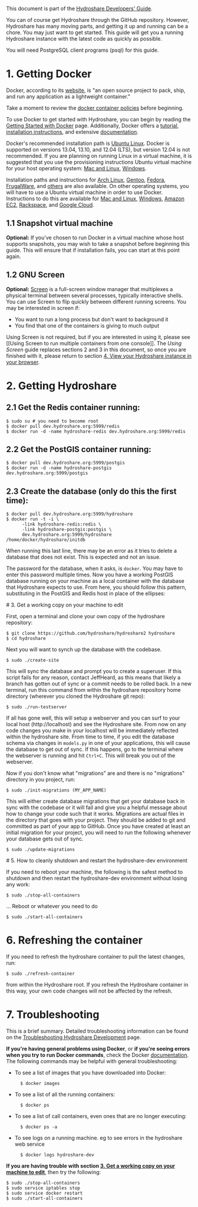 This document is part of the [Hydroshare Developers' Guide](https://github.com/hydroshare/hydroshare2/wiki/Hydroshare-Developers'-Guide).

You can of course get Hydroshare through the GitHub repository. However, Hydroshare has many moving parts, and getting it up and running can be a chore.  You may just want to get started.  This guide will get you a running Hydroshare instance with the latest code as quickly as possible. 

You will need PostgreSQL client programs (psql) for this guide.
<a name="sec1"/>
# 1. Getting Docker

Docker, according to its [website](http://www.docker.io/), is "an open source project to pack, ship, and run any application as a lightweight container." 

Take a moment to review the [docker container policies](https://github.com/hydroshare/hydroshare2/wiki/Policies-&-Procedures#wiki-docker-container-policy) before beginning.

To use Docker to get started with Hydroshare, you can begin by reading the [Getting Started with Docker](http://www.docker.io/gettingstarted/) page. Additionally, Docker offers a [tutorial](http://www.docker.io/gettingstarted/#h_tutorial), [installation instructions](http://www.docker.io/gettingstarted/#h_installation), and extensive [documentation](http://docs.docker.io/en/latest/).

Docker's recommended installation path is [Ubuntu Linux](http://docs.docker.io/en/latest/installation/ubuntulinux/). Docker is supported on versions 13.04, 13.10, and 12.04 (LTS), but version 12.04 is not recommended. If you are planning on running Linux in a virtual machine, it is suggested that you use the provisioning instructions Ubuntu virtual machine for your host operating system: [Mac and Linux](http://docs.docker.io/en/latest/installation/vagrant/), [Windows](http://docs.docker.io/en/latest/installation/windows/).

Installation paths and instructions for [Arch Linux](http://docs.docker.io/en/latest/installation/archlinux/), [Gentoo](http://docs.docker.io/en/latest/installation/gentoolinux/), [Fedora](http://docs.docker.io/en/latest/installation/fedora/), [FrugalWare](http://docs.docker.io/en/latest/installation/frugalware/), and [others](http://docs.docker.io/en/latest/installation/binaries/)  are also available. On other operating systems, you will have to use a Ubuntu virtual machine in order to use Docker. Instructions to do this are available for [Mac and Linux](http://docs.docker.io/en/latest/installation/vagrant/), [Windows](http://docs.docker.io/en/latest/installation/windows/), [Amazon EC2](http://docs.docker.io/en/latest/installation/amazon/), [Rackspace](http://docs.docker.io/en/latest/installation/rackspace/), and [Google Cloud](http://docs.docker.io/en/latest/installation/google/).
<a name="sec2"/>

## 1.1 Snapshot virtual machine

**Optional:** If you've chosen to run Docker in a virtual machine whose host supports snapshots, you may wish to take a snapshot before beginning this guide. This will ensure that if installation fails, you can start at this point again.

## 1.2 GNU Screen 

**Optional:** [Screen](http://www.gnu.org/software/screen/) is a full-screen window manager that multiplexes a physical terminal between several processes, typically interactive shells. You can use Screen to flip quickly between different running screens. You may be interested in screen if:

* You want to run a long process but don't want to background it
* You find that one of the containers is giving to much output

Using Screen is not required, but if you are interested in using it, please see [[Using Screen to run multiple containers from one console]]. The _Using Screen_ guide replaces sections 2 and 3 in this document, so once you are finished with it, please return to section [4.  View your Hydroshare instance in your browser](#sec4).

# 2. Getting Hydroshare

## 2.1 Get the Redis container running:

    $ sudo su # you need to become root
    $ docker pull dev.hydroshare.org:5999/redis
    $ docker run -d -name hydroshare-redis dev.hydroshare.org:5999/redis

## 2.2 Get the PostGIS container running:

    $ docker pull dev.hydroshare.org:5999/postgis
    $ docker run -d -name hydroshare-postgis dev.hydroshare.org:5999/postgis

## 2.3 Create the database (only do this the first time):

    $ docker pull dev.hydroshare.org:5999/hydroshare
    $ docker run -t -i \
          -link hydroshare-redis:redis \
          -link hydroshare-postgis:postgis \
          dev.hydroshare.org:5999/hydroshare /home/docker/hydroshare/initdb

When running this last line, there may be an error as it tries to delete a database that does not exist. This is expected and not an issue.

The password for the database, when it asks, is `docker`. You may have to enter this password multiple times. Now you have a working PostGIS database running on your machine as a local container with the database that Hydroshare expects to use.  From here, you should follow this pattern, substituting in the PostGIS and Redis host in place of the ellipses:
    
<a name="sec3"/>
# 3. Get a working copy on your machine to edit

First, open a terminal and clone your own copy of the hydroshare repository:
    
    $ git clone https://github.com/hydroshare/hydroshare2 hydroshare
    $ cd hydroshare

Next you will want to synch up the database with the codebase.  

    $ sudo ./create-site

This will sync the database and prompt you to create a superuser.  If this script fails for any reason, contact JeffHeard, as this means that likely a branch has gotten out of sync or a commit needs to be rolled back.  In a new terminal, run this command from within the hydroshare repository home directory (wherever you cloned the Hydroshare git repo):

    $ sudo ./run-testserver

If all has gone well, this will setup a webserver and you can surf to your local host (http://localhost) and see the Hydroshare site.  From now on any code changes you make in your localhost will be immediately reflected within the hydroshare site.  From time to time, if you edit the database schema via changes in `models.py` in one of your applications, this will cause the database to get out of sync.  If this happens, go to the terminal where the webserver is running and hit `Ctrl+C`.  This will break you out of the webserver.  

Now if you don't know what "migrations" are and there is no "migrations" directory in you project, run:

    $ sudo ./init-migrations (MY_APP_NAME)

This will either create database migrations that get your database back in sync with the codebase or it will fail and give you a helpful message about how to change your code such that it works.  Migrations are actual files in the directory that goes with your project.  They should be added to git and committed as part of your app to GitHub.  Once you have created at least an initial migration for your project, you will need to run the following whenever your database gets out of sync.   

    $ sudo ./update-migrations

<a name="sec5"/>
# 5. How to cleanly shutdown and restart the hydroshare-dev environment

If you need to reboot your machine, the following is the safest method to shutdown and then restart the hydroshare-dev environment without losing any work:

    $ sudo ./stop-all-containers

... Reboot or whatever you need to do

    $ sudo ./start-all-containers

<a name="sec6">

# 6. Refreshing the container

If you need to refresh the hydroshare container to pull the latest changes, run:

    $ sudo ./refresh-container

from within the Hydroshare root.  If you refresh the Hydroshare container in this way, your own code changes will not be affected by the refresh.  

# 7. Troubleshooting

This is a brief summary. Detailed troubleshooting information can be found on the [Troubleshooting Hydroshare Development](https://github.com/hydroshare/hydroshare2/wiki/Troubleshooting-Hydroshare-Development) page.

**If you're having general problems using Docker**, or **if you're seeing errors when you try to run Docker commands**, check the Docker [documentation](http://docs.docker.io/en/latest/). The following commands may be helpful with general troubleshooting:

* To see a list of images that you have downloaded into Docker:

        $ docker images

* To see a list of all the running containers:

        $ docker ps

* To see a list of call containers, even ones that are no longer executing:

        $ docker ps -a

* To see logs on a running machine. eg to see errors in the hydroshare web service 

        $ docker logs hydroshare-dev

**If you are having trouble with section [3. Get a working copy on your machine to edit](#sec3)**, then try the following:

    $ sudo ./stop-all-containers
    $ sudo service iptables stop
    $ sudo service docker restart
    $ sudo ./start-all-containers